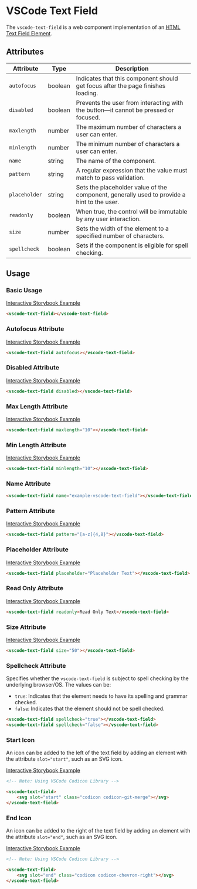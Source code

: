 # VSCode Text Field

The `vscode-text-field` is a web component implementation of an [HTML Text Field Element](https://developer.mozilla.org/en-US/docs/Web/HTML/Element/Input/text).

## Attributes

| Attribute     | Type    | Description                                                                                |
| ------------- | ------- | ------------------------------------------------------------------------------------------ |
| `autofocus`   | boolean | Indicates that this component should get focus after the page finishes loading.            |
| `disabled`    | boolean | Prevents the user from interacting with the button––it cannot be pressed or focused.       |
| `maxlength`   | number  | The maximum number of characters a user can enter.                                         |
| `minlength`   | number  | The minimum number of characters a user can enter.                                         |
| `name`        | string  | The name of the component.                                                                 |
| `pattern`     | string  | A regular expression that the value must match to pass validation.                         |
| `placeholder` | string  | Sets the placeholder value of the component, generally used to provide a hint to the user. |
| `readonly`    | boolean | When true, the control will be immutable by any user interaction.                          |
| `size`        | number  | Sets the width of the element to a specified number of characters.                         |
| `spellcheck`  | boolean | Sets if the component is eligible for spell checking.                                      |

## Usage

### Basic Usage

[Interactive Storybook Example](https://mttallac.azurewebsites.net/?path=/story/library-text-field--default)

```html
<vscode-text-field></vscode-text-field>
```

### Autofocus Attribute

[Interactive Storybook Example](https://mttallac.azurewebsites.net/?path=/story/library-text-field--with-autofocus)

```html
<vscode-text-field autofocus></vscode-text-field>
```

### Disabled Attribute

[Interactive Storybook Example](https://mttallac.azurewebsites.net/?path=/story/library-text-field--with-disabled)

```html
<vscode-text-field disabled></vscode-text-field>
```

### Max Length Attribute

[Interactive Storybook Example](https://mttallac.azurewebsites.net/?path=/story/library-text-field--with-max-length)

```html
<vscode-text-field maxlength="10"></vscode-text-field>
```

### Min Length Attribute

[Interactive Storybook Example](https://mttallac.azurewebsites.net/?path=/story/library-text-field--with-min-length)

```html
<vscode-text-field minlength="10"></vscode-text-field>
```

### Name Attribute

```html
<vscode-text-field name="example-vscode-text-field"></vscode-text-field>
```

### Pattern Attribute

[Interactive Storybook Example](https://mttallac.azurewebsites.net/?path=/story/library-text-field--with-pattern)

```html
<vscode-text-field pattern="[a-z]{4,8}"></vscode-text-field>
```

### Placeholder Attribute

[Interactive Storybook Example](https://mttallac.azurewebsites.net/?path=/story/library-text-field--with-placeholder)

```html
<vscode-text-field placeholder="Placeholder Text"></vscode-text-field>
```

### Read Only Attribute

[Interactive Storybook Example](https://mttallac.azurewebsites.net/?path=/story/library-text-field--with-readonly)

```html
<vscode-text-field readonly>Read Only Text</vscode-text-field>
```

### Size Attribute

[Interactive Storybook Example](https://mttallac.azurewebsites.net/?path=/story/library-text-field--with-custom-size)

```html
<vscode-text-field size="50"></vscode-text-field>
```

### Spellcheck Attribute

Specifies whether the `vscode-text-field` is subject to spell checking by the underlying browser/OS. The values can be:

-   `true`: Indicates that the element needs to have its spelling and grammar checked.
-   `false`: Indicates that the element should not be spell checked.

```html
<vscode-text-field spellcheck="true"></vscode-text-field>
<vscode-text-field spellcheck="false"></vscode-text-field>
```

### Start Icon

An icon can be added to the left of the text field by adding an element with the attribute `slot="start"`, such as an SVG icon.

[Interactive Storybook Example](https://mttallac.azurewebsites.net/?path=/story/library-text-field--with-start-icon)

```html
<!-- Note: Using VSCode Codicon Library -->

<vscode-text-field>
	<svg slot="start" class="codicon codicon-git-merge"></svg>
</vscode-text-field>
```

### End Icon

An icon can be added to the right of the text field by adding an element with the attribute `slot="end"`, such as an SVG icon.

[Interactive Storybook Example](https://mttallac.azurewebsites.net/?path=/story/library-text-field--with-end-icon)

```html
<!-- Note: Using VSCode Codicon Library -->

<vscode-text-field>
	<svg slot="end" class="codicon codicon-chevron-right"></svg>
</vscode-text-field>
```
